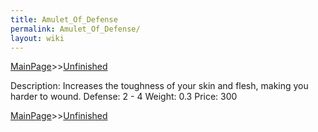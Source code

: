 ```yaml
---
title: Amulet_Of_Defense
permalink: Amulet_Of_Defense/
layout: wiki
---
```


[MainPage](/keeperrl_wiki/ "wikilink")>>[Unfinished](/keeperrl_wiki/Unfinished "wikilink")

 Description: Increases the toughness of your skin and flesh, making you harder to wound.
 Defense: 2 - 4
 Weight: 0.3
 Price: 300

[MainPage](/keeperrl_wiki/ "wikilink")>>[Unfinished](/keeperrl_wiki/Unfinished "wikilink")

